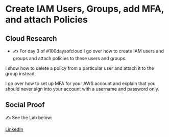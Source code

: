 <!-- This is a template you can use for quick progress days. It removes a lot of the steps we encourage you to share in the longer template 000-DAY-ARTICLE-LONG-TEMPLATE.MD-->

# Create IAM Users, Groups, add MFA, and attach Policies

## Cloud Research

- ✍️ For day 3 of #100daysofcloud I go over how to create IAM users and groups and attach policies to these users and groups.

I show how to delete a policy from a particular user and attach it to the group instead.

I go over how to set up MFA for your AWS account and explain that you should never sign into your account with a username and password only.

## Social Proof

✍️ See the Lab below:

[LinkedIn](https://www.linkedin.com/posts/jacobfergusoncloud_create-aws-iam-users-groups-add-mfa-and-activity-6971480684418805760-CHtm?utm_source=share&utm_medium=member_desktop)
